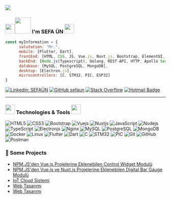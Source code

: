 ![](https://komarev.com/ghpvc/?username=sefaun&color=brightgreen)

### <img src="https://raw.githubusercontent.com/aemmadi/aemmadi/master/wave.gif" width="30"><img src="https://media.giphy.com/media/MEFVcuRIoVETUMYZEe/giphy.gif" width="50"> I'm SEFA ÜN <img src="https://media.giphy.com/media/l46CxDIh6HDiH9ndm/giphy.gif" width="30">

```javascript
const myInformation = {
      salutation: "Mr.",
      mobile: [Flutter, Dart],
      frontEnd: [HTML, CSS, JS, Vue.js, Nuxt.js, Bootstrap, ElementUI, Vuesax],
      backEnd: [Node.js(Typescript), Golang, REST-API, HTTP, Apollo Server(GraphQL), Socket.io, Websocket, Protobuf, TCP/IP, MQTT Broker, RabbitMQ, Redis, NGINX],
      database: [MySQL, PostgreSQL, MongoDB],
      desktop: [Electron.js],
      microcontrollers: [C, STM32, PIC, ESP32]
}
```

[![Linkedin: SEFAÜN](https://img.shields.io/badge/-SefaÜN-blue?style=flat-square&logo=Linkedin&logoColor=white&link=https://www.linkedin.com/in/sefa-ün-856034172/)](https://www.linkedin.com/in/sefa-ün-856034172/)
[![GitHub sefaun](https://img.shields.io/github/followers/sefaun?label=follow&style=social)](https://github.com/sefaun)
[![Stack Overflow](https://img.shields.io/badge/-Stack%20Overflow-222222?style=flat-square&logo=stack-overflow&logoColor=white&link=https://stackoverflow.com/users/14761370/sefaun)](https://stackoverflow.com/users/14761370/sefaun?tab=profile)
[![Hotmail Badge](https://img.shields.io/badge/-sefaun6654@hotmail.com-007fff?style=flat-square&logo=Hotmail&logoColor=white&link=mailto:sefaun6654@hotmail.com)](mailto:sefaun6654@hotmail.com)

---
### <img src="https://media.giphy.com/media/9dO6eZxWeDWwM/giphy.gif" width="30"> Technologies & Tools  <img src="https://media.giphy.com/media/WUlplcMpOCEmTGBtBW/giphy.gif" width="30">

![HTML5](https://img.shields.io/badge/-HTML5-ff4040?style=flat-square&logo=html5&logoColor=white)
![CSS3](https://img.shields.io/badge/-CSS3-ff4040?style=flat-square&logo=css3)
![Bootstrap](https://img.shields.io/badge/-Bootstrap-ff4040?style=flat-square&logo=bootstrap)
![Vuejs](https://img.shields.io/badge/-Vuejs-ff4040?style=flat-square&logo=Vue.js)
![Nuxtjs](https://img.shields.io/badge/-Nuxtjs-ff4040?style=flat-square&logo=Nuxt.js)
![JavaScript](https://img.shields.io/badge/-JavaScript-black?style=flat-square&logo=javascript)
![Nodejs](https://img.shields.io/badge/-Nodejs-black?style=flat-square&logo=Node.js)
![TypeScript](https://img.shields.io/badge/-TypeScript-black?style=flat-square&logo=typescript)
![Electronjs](https://img.shields.io/badge/-Electronjs-yellow?style=flat-square&logo=elektron.js)
![Nginx](https://img.shields.io/badge/-Nginx-purple?style=flat-square&logo=nginx)
![MySQL](https://img.shields.io/badge/-MySQL-purple?style=flat-square&logo=mysql)
![PostgreSQL](https://img.shields.io/badge/-Postgresql-purple?style=flat-square&logo=postgresql)
![MongoDB](https://img.shields.io/badge/-MongoDB-purple?style=flat-square&logo=Mongodb)
![Docker](https://img.shields.io/badge/-Docker-purple?style=flat-square&logo=docker)
![Linux](https://img.shields.io/badge/-Linux-purple?style=flat-square&logo=linux)
![Flutter](https://img.shields.io/badge/-Flutter-blue?style=flat-square&logo=flutter)
![Dart](https://img.shields.io/badge/-Dart-blue?style=flat-square&logo=dart)
![C](https://img.shields.io/badge/-C-00599C?style=flat-square&logo=c)
![STM32](https://img.shields.io/badge/-STM32-00599C?style=flat-square&logo=c)
![PIC](https://img.shields.io/badge/-PIC-00599C?style=flat-square&logo=c)
![Git](https://img.shields.io/badge/-Git-green?style=flat-square&logo=git)
![GitHub](https://img.shields.io/badge/-GitHub-green?style=flat-square&logo=github)
![Postman](https://img.shields.io/badge/-Postman-green?style=flat-square&logo=postman)

### 💪 Some Projects

* [NPM.JS'den Vue.js Projelerine Eklenebilen Control Widget Modulü](https://www.npmjs.com/package/control-widget)
* [NPM.JS'den Vue.js ve Nuxt.js Projelerine Eklenebilen Digital Bar Gauge Modulü](https://www.npmjs.com/package/digital-bar-gauge)
* [IoT Cloud Sistemi](https://uncomsys.com)
* [Web Tasarımı](http://www.alvemsis.com/)
* [Web Tasarımı](http://www.maytekmetal.com/)
